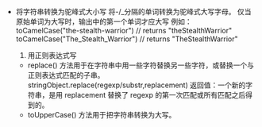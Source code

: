 - 将字符串转换为驼峰式大小写
    将-/_分隔的单词转换为驼峰式大写字母。
    仅当原始单词为大写时，输出中的第一个单词才应大写
    例如：
    toCamelCase("the-stealth-warrior") // returns "theStealthWarrior"
    toCamelCase("The_Stealth_Warrior") // returns "TheStealthWarrior"

    1. 用正则表达式写
    - replace() 方法用于在字符串中用一些字符替换另一些字符，或替换一个与正则表达式匹配的子串。
    stringObject.replace(regexp/substr,replacement)
    返回值：一个新的字符串，是用 replacement 替换了 regexp 的第一次匹配或所有匹配之后得到的。
    - toUpperCase() 方法用于把字符串转换为大写。